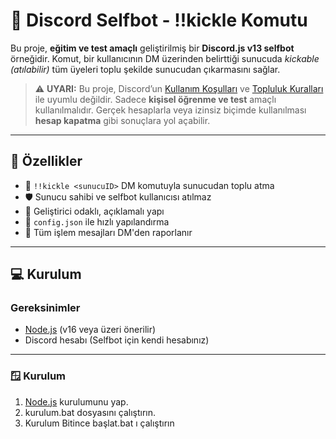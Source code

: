 # 🔨 Discord Selfbot - !!kickle Komutu

Bu proje, **eğitim ve test amaçlı** geliştirilmiş bir **Discord.js v13 selfbot** örneğidir. Komut, bir kullanıcının DM üzerinden belirttiği sunucuda *kickable (atılabilir)* tüm üyeleri toplu şekilde sunucudan çıkarmasını sağlar.

> ⚠️ **UYARI:** Bu proje, Discord’un [Kullanım Koşulları](https://discord.com/terms) ve [Topluluk Kuralları](https://discord.com/guidelines) ile uyumlu değildir. Sadece **kişisel öğrenme ve test** amaçlı kullanılmalıdır. Gerçek hesaplarla veya izinsiz biçimde kullanılması **hesap kapatma** gibi sonuçlara yol açabilir.

---

## 🚀 Özellikler

- 🔁 `!!kickle <sunucuID>` DM komutuyla sunucudan toplu atma
- 🛡 Sunucu sahibi ve selfbot kullanıcısı atılmaz
- 🧠 Geliştirici odaklı, açıklamalı yapı
- 🔌 `config.json` ile hızlı yapılandırma
- 💬 Tüm işlem mesajları DM'den raporlanır

---

## 💻 Kurulum

### Gereksinimler

- [Node.js](https://nodejs.org/) (v16 veya üzeri önerilir)
- Discord hesabı (Selfbot için kendi hesabınız)

---

### 🪟 Kurulum

1. [Node.js](https://nodejs.org/en/download) kurulumunu yap.
2. kurulum.bat dosyasını çalıştırın.
3. Kurulum Bitince başlat.bat ı çalıştırın 
